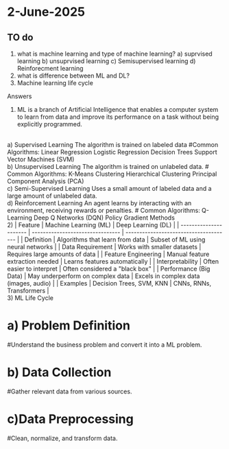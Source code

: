 # 2-June-2025

## TO do

1)  what is machine learning and type of machine learning?
a) suprvised learning
b) unsuprvised learning
c) Semisupervised learning
d) Reinforecment learning
2)  what is difference between ML and DL?
3)  Machine learning life cycle


Answers 

1) ML is a branch of Artificial Intelligence that enables a computer system to learn from data and improve its performance on a task without being explicitly programmed.
<br>
   a) Supervised Learning
        The algorithm is trained on labeled data
            #Common Algorithms:
                Linear Regression
                Logistic Regression
                 Decision Trees
                 Support Vector Machines (SVM)
<br>
  b) Unsupervised Learning
       The algorithm is trained on unlabeled data.
       # Common Algorithms: 
          K-Means Clustering
          Hierarchical Clustering
          Principal Component Analysis (PCA)
   <br>
   c) Semi-Supervised Learning
        Uses a small amount of labeled data and a large amount of unlabeled data.

   <br> 
    d) Reinforcement Learning
         An agent learns by interacting with an environment, receiving rewards or penalties.
         # Common Algorithms:
           Q-Learning
           Deep Q Networks (DQN)
           Policy Gradient Methods

  <br>
  2) | Feature                | Machine Learning (ML)            | Deep Learning (DL)                     |
| ---------------------- | -------------------------------- | -------------------------------------- |
| Definition             | Algorithms that learn from data  | Subset of ML using neural networks     |
| Data Requirement       | Works with smaller datasets      | Requires large amounts of data         |
| Feature Engineering    | Manual feature extraction needed | Learns features automatically          |
| Interpretability       | Often easier to interpret        | Often considered a "black box"         |
| Performance (Big Data) | May underperform on complex data | Excels in complex data (images, audio) |
| Examples               | Decision Trees, SVM, KNN         | CNNs, RNNs, Transformers               |


<br> 
  3) ML Life Cycle
   
  # a) Problem Definition

  #Understand the business problem and convert it into a ML problem.

 # b) Data Collection

   #Gather relevant data from various sources.

# c)Data Preprocessing

   #Clean, normalize, and transform data.
           
    
